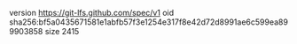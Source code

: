version https://git-lfs.github.com/spec/v1
oid sha256:bf5a0435671581e1abfb57f3e1254e317f8e42d72d8991ae6c599ea899903858
size 2415
